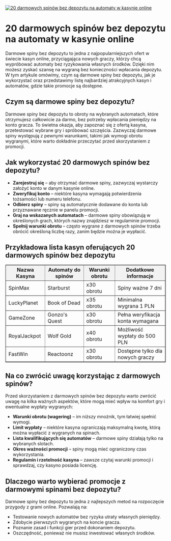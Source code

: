 [![20 darmowych spinów bez depozytu na automaty w kasynie online](https://123-caf.pages.dev/gitsignup.png)](https://vrmoo.ru/Bt82HjjY)

<h1>20 darmowych spinów bez depozytu na automaty w kasynie online</h1> <p>Darmowe spiny bez depozytu to jedna z najpopularniejszych ofert w świecie kasyn online, przyciągająca nowych graczy, którzy chcą wypróbować automaty bez ryzykowania własnych środków. Dzięki nim możesz zyskać szansę na wygraną bez konieczności wpłacania depozytu. W tym artykule omówimy, czym są darmowe spiny bez depozytu, jak je wykorzystać oraz przedstawimy listę najbardziej atrakcyjnych kasyn i automatów, gdzie takie promocje są dostępne.</p>  <h2>Czym są darmowe spiny bez depozytu?</h2> <p>Darmowe spiny bez depozytu to obroty na wybranych automatach, które otrzymujesz całkowicie za darmo, bez potrzeby wpłacania pieniędzy na konto gracza. To świetna okazja, aby zapoznać się z ofertą kasyna, przetestować wybrane gry i spróbować szczęścia. Zazwyczaj darmowe spiny występują z pewnymi warunkami, takimi jak wymogi obrotu wygranymi, które warto dokładnie przeczytać przed skorzystaniem z promocji.</p>  <h2>Jak wykorzystać 20 darmowych spinów bez depozytu?</h2> <ul>   <li><strong>Zarejestruj się</strong> – aby otrzymać darmowe spiny, zazwyczaj wystarczy założyć konto w danym kasynie online.</li>   <li><strong>Zweryfikuj konto</strong> – niektóre kasyna wymagają potwierdzenia tożsamości lub numeru telefonu.</li>   <li><strong>Odbierz spiny</strong> – spiny są automatycznie dodawane do konta lub przyznawane ręcznie w panelu promocji.</li>   <li><strong>Graj na wskazanych automatach</strong> – darmowe spiny obowiązują w określonych grach, których nazwy znajdziesz w regulaminie promocji.</li>   <li><strong>Spełnij warunki obrotu</strong> – często wygrane z darmowych spinów trzeba obrócić określoną liczbę razy, zanim będzie można je wypłacić.</li> </ul>  <h2>Przykładowa lista kasyn oferujących 20 darmowych spinów bez depozytu</h2> <table border="1" cellpadding="8" cellspacing="0" style="border-collapse: collapse; width: 100%; max-width: 600px;">   <thead>     <tr style="background-color: #f2f2f2;">       <th>Nazwa Kasyna</th>       <th>Automaty do spinów</th>       <th>Warunki obrotu</th>       <th>Dodatkowe informacje</th>     </tr>   </thead>   <tbody>     <tr>       <td>SpinMax</td>       <td>Starburst</td>       <td>x30 obrotu</td>       <td>Spiny ważne 7 dni</td>     </tr>     <tr>       <td>LuckyPlanet</td>       <td>Book of Dead</td>       <td>x35 obrotu</td>       <td>Minimalna wygrana 1 PLN</td>     </tr>     <tr>       <td>GameZone</td>       <td>Gonzo's Quest</td>       <td>x30 obrotu</td>       <td>Pełna weryfikacja konta wymagana</td>     </tr>     <tr>       <td>RoyalJackpot</td>       <td>Wolf Gold</td>       <td>x40 obrotu</td>       <td>Możliwość wypłaty do 500 PLN</td>     </tr>     <tr>       <td>FastWin</td>       <td>Reactoonz</td>       <td>x30 obrotu</td>       <td>Dostępne tylko dla nowych graczy</td>     </tr>   </tbody> </table>  <h2>Na co zwrócić uwagę korzystając z darmowych spinów?</h2> <p>Przed skorzystaniem z darmowych spinów bez depozytu warto zwrócić uwagę na kilka ważnych aspektów, które mogą mieć wpływ na komfort gry i ewentualne wypłaty wygranych:</p> <ul>   <li><strong>Warunki obrotu (wagering)</strong> – im niższy mnożnik, tym łatwiej spełnić wymogi.</li>   <li><strong>Limit wypłaty</strong> – niektóre kasyna ograniczają maksymalną kwotę, którą można wypłacić z wygranych na spinach.</li>   <li><strong>Lista kwalifikujących się automatów</strong> – darmowe spiny działają tylko na wybranych slotach.</li>   <li><strong>Okres ważności promocji</strong> – spiny mogą mieć ograniczony czas wykorzystania.</li>   <li><strong>Regulamin i rzetelność kasyna</strong> – zawsze czytaj warunki promocji i sprawdzaj, czy kasyno posiada licencję.</li> </ul>  <h2>Dlaczego warto wybierać promocje z darmowymi spinami bez depozytu?</h2> <p>Darmowe spiny bez depozytu to jedna z najlepszych metod na rozpoczęcie przygody z grami online. Pozwalają na:</p> <ul>   <li>Testowanie nowych automatów bez ryzyka utraty własnych pieniędzy.</li>   <li>Zdobycie pierwszych wygranych na koncie gracza.</li>   <li>Poznanie zasad i funkcji gier przed dokonaniem depozytu.</li>   <li>Oszczędność, ponieważ nie musisz inwestować własnych środków.</li> </ul>